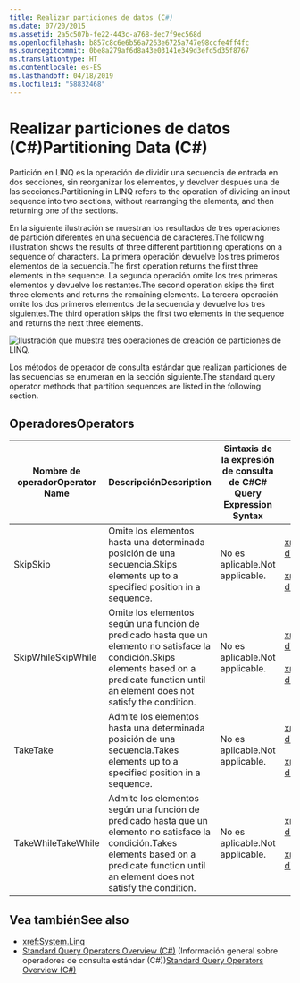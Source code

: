 ```yaml
---
title: Realizar particiones de datos (C#)
ms.date: 07/20/2015
ms.assetid: 2a5c507b-fe22-443c-a768-dec7f9ec568d
ms.openlocfilehash: b857c8c6e6b56a7263e6725a747e98ccfe4ff4fc
ms.sourcegitcommit: 0be8a279af6d8a43e03141e349d3efd5d35f8767
ms.translationtype: HT
ms.contentlocale: es-ES
ms.lasthandoff: 04/18/2019
ms.locfileid: "58832468"
---
```

# <a name="partitioning-data-c"></a><span data-ttu-id="c8e1b-102">Realizar particiones de datos (C#)</span><span class="sxs-lookup"><span data-stu-id="c8e1b-102">Partitioning Data (C#)</span></span>
<span data-ttu-id="c8e1b-103">Partición en LINQ es la operación de dividir una secuencia de entrada en dos secciones, sin reorganizar los elementos, y devolver después una de las secciones.</span><span class="sxs-lookup"><span data-stu-id="c8e1b-103">Partitioning in LINQ refers to the operation of dividing an input sequence into two sections, without rearranging the elements, and then returning one of the sections.</span></span>  
  
 <span data-ttu-id="c8e1b-104">En la siguiente ilustración se muestran los resultados de tres operaciones de partición diferentes en una secuencia de caracteres.</span><span class="sxs-lookup"><span data-stu-id="c8e1b-104">The following illustration shows the results of three different partitioning operations on a sequence of characters.</span></span> <span data-ttu-id="c8e1b-105">La primera operación devuelve los tres primeros elementos de la secuencia.</span><span class="sxs-lookup"><span data-stu-id="c8e1b-105">The first operation returns the first three elements in the sequence.</span></span> <span data-ttu-id="c8e1b-106">La segunda operación omite los tres primeros elementos y devuelve los restantes.</span><span class="sxs-lookup"><span data-stu-id="c8e1b-106">The second operation skips the first three elements and returns the remaining elements.</span></span> <span data-ttu-id="c8e1b-107">La tercera operación omite los dos primeros elementos de la secuencia y devuelve los tres siguientes.</span><span class="sxs-lookup"><span data-stu-id="c8e1b-107">The third operation skips the first two elements in the sequence and returns the next three elements.</span></span>  
  
 ![Ilustración que muestra tres operaciones de creación de particiones de LINQ.](./media/partitioning-data/linq-partitioning-operations.png)  
  
 <span data-ttu-id="c8e1b-109">Los métodos de operador de consulta estándar que realizan particiones de las secuencias se enumeran en la sección siguiente.</span><span class="sxs-lookup"><span data-stu-id="c8e1b-109">The standard query operator methods that partition sequences are listed in the following section.</span></span>  
  
## <a name="operators"></a><span data-ttu-id="c8e1b-110">Operadores</span><span class="sxs-lookup"><span data-stu-id="c8e1b-110">Operators</span></span>  
  
|<span data-ttu-id="c8e1b-111">Nombre de operador</span><span class="sxs-lookup"><span data-stu-id="c8e1b-111">Operator Name</span></span>|<span data-ttu-id="c8e1b-112">Descripción</span><span class="sxs-lookup"><span data-stu-id="c8e1b-112">Description</span></span>|<span data-ttu-id="c8e1b-113">Sintaxis de la expresión de consulta de C#</span><span class="sxs-lookup"><span data-stu-id="c8e1b-113">C# Query Expression Syntax</span></span>|<span data-ttu-id="c8e1b-114">Más información</span><span class="sxs-lookup"><span data-stu-id="c8e1b-114">More Information</span></span>|  
|-------------------|-----------------|---------------------------------|----------------------|  
|<span data-ttu-id="c8e1b-115">Skip</span><span class="sxs-lookup"><span data-stu-id="c8e1b-115">Skip</span></span>|<span data-ttu-id="c8e1b-116">Omite los elementos hasta una determinada posición de una secuencia.</span><span class="sxs-lookup"><span data-stu-id="c8e1b-116">Skips elements up to a specified position in a sequence.</span></span>|<span data-ttu-id="c8e1b-117">No es aplicable.</span><span class="sxs-lookup"><span data-stu-id="c8e1b-117">Not applicable.</span></span>|<xref:System.Linq.Enumerable.Skip%2A?displayProperty=nameWithType><br /><br /> <xref:System.Linq.Queryable.Skip%2A?displayProperty=nameWithType>|  
|<span data-ttu-id="c8e1b-118">SkipWhile</span><span class="sxs-lookup"><span data-stu-id="c8e1b-118">SkipWhile</span></span>|<span data-ttu-id="c8e1b-119">Omite los elementos según una función de predicado hasta que un elemento no satisface la condición.</span><span class="sxs-lookup"><span data-stu-id="c8e1b-119">Skips elements based on a predicate function until an element does not satisfy the condition.</span></span>|<span data-ttu-id="c8e1b-120">No es aplicable.</span><span class="sxs-lookup"><span data-stu-id="c8e1b-120">Not applicable.</span></span>|<xref:System.Linq.Enumerable.SkipWhile%2A?displayProperty=nameWithType><br /><br /> <xref:System.Linq.Queryable.SkipWhile%2A?displayProperty=nameWithType>|  
|<span data-ttu-id="c8e1b-121">Take</span><span class="sxs-lookup"><span data-stu-id="c8e1b-121">Take</span></span>|<span data-ttu-id="c8e1b-122">Admite los elementos hasta una determinada posición de una secuencia.</span><span class="sxs-lookup"><span data-stu-id="c8e1b-122">Takes elements up to a specified position in a sequence.</span></span>|<span data-ttu-id="c8e1b-123">No es aplicable.</span><span class="sxs-lookup"><span data-stu-id="c8e1b-123">Not applicable.</span></span>|<xref:System.Linq.Enumerable.Take%2A?displayProperty=nameWithType><br /><br /> <xref:System.Linq.Queryable.Take%2A?displayProperty=nameWithType>|  
|<span data-ttu-id="c8e1b-124">TakeWhile</span><span class="sxs-lookup"><span data-stu-id="c8e1b-124">TakeWhile</span></span>|<span data-ttu-id="c8e1b-125">Admite los elementos según una función de predicado hasta que un elemento no satisface la condición.</span><span class="sxs-lookup"><span data-stu-id="c8e1b-125">Takes elements based on a predicate function until an element does not satisfy the condition.</span></span>|<span data-ttu-id="c8e1b-126">No es aplicable.</span><span class="sxs-lookup"><span data-stu-id="c8e1b-126">Not applicable.</span></span>|<xref:System.Linq.Enumerable.TakeWhile%2A?displayProperty=nameWithType><br /><br /> <xref:System.Linq.Queryable.TakeWhile%2A?displayProperty=nameWithType>|  
  
## <a name="see-also"></a><span data-ttu-id="c8e1b-127">Vea también</span><span class="sxs-lookup"><span data-stu-id="c8e1b-127">See also</span></span>

- <xref:System.Linq>
- <span data-ttu-id="c8e1b-128">[Standard Query Operators Overview (C#)](../../../../csharp/programming-guide/concepts/linq/standard-query-operators-overview.md) (Información general sobre operadores de consulta estándar (C#))</span><span class="sxs-lookup"><span data-stu-id="c8e1b-128">[Standard Query Operators Overview (C#)](../../../../csharp/programming-guide/concepts/linq/standard-query-operators-overview.md)</span></span>
